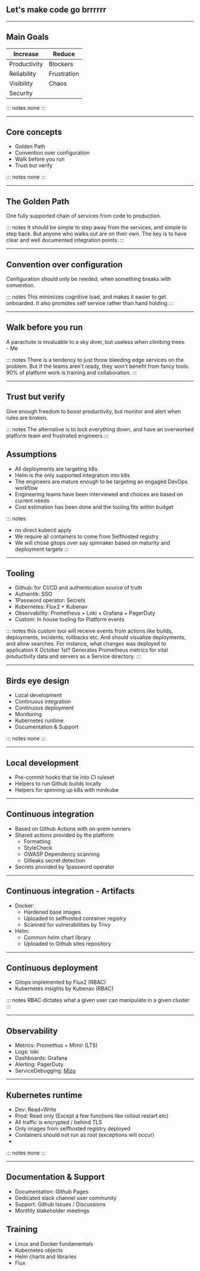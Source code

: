 
## Let's make code go brrrrrr

---

## Main Goals

| Increase       | Reduce               |
| -              | -                    |
| Productivity   | Blockers             |
| Reliability    | Frustration          |
| Visibility     | Chaos                |
| Security       |                      |


::: notes
  none
:::

---

## Core concepts

- Golden Path
- Convention over configuration
- Walk before you run
- Trust but verify

::: notes
  none
:::


---

## The Golden Path

One fully supported chain of services from code to production.

::: notes
It should be simple to step away from the services, and simple to step back.
But anyone who walks out are on their own. The key is to have clear and well
documented integration points.
:::

---

## Convention over configuration

Configuration should only be needed, when something breaks with convention.

::: notes
This minimizes cognitive load, and makes it easier to get onboarded.
It also promotes self service rather than hand holding
:::

---

## Walk before you run

A parachute is invaluable to a sky diver, but useless when climbing trees.
</br>
  \- Me

::: notes
There is a tendency to just throw bleeding edge services on the problem. But if
the teams aren't ready, they won't benefit from fancy tools. 90% of platform
work is training and collaboration.
:::


---

## Trust but verify

Give enough freedom to boost productivity, but monitor and alert when rules are
broken.

::: notes
The alternative is to lock everything down, and have an overworked platform
team and frustrated engineers
:::

## Assumptions

  - All deployments are targeting k8s
  - Helm is the only supported integration into k8s
  - The engineers are mature enough to be targeting an engaged DevOps workflow
  - Engineering teams have been interviewed and choices are based on current needs
  - Cost estimation has been done and the tooling fits within budget

::: notes
 - no direct kubectl apply
 - We require all containers to come from Selfhosted registry
 - We will chose gitops over say spinnaker based on maturity and deployment
 targets
:::

---

## Tooling

  - Github: for CI/CD and authentication source of truth
  - Authentik: SSO
  - 1Password operator: Secrets
  - Kubernetes: Flux2 + Kubenav
  - Observability: Prometheus + Loki + Grafana + PagerDuty
  - Custom: In house tooling for Platform events

::: notes
this custom tool will receive events from actions like builds, deployments,
incidents, rollbacks etc. And should visualize deployments, and allow searches.
For instance, what changes was deployed to application X October 1st?
Generates Prometheus metrics for vital productivity data and servers as a
Service directory.
:::

---

## Birds eye design

- Local development
- Continuous integration
- Continuous deployment
- Monitoring
- Kubernetes runtime
- Documentation & Support

::: notes
none
:::

---

## Local development

- Pre-commit hooks that tie into CI ruleset
- Helpers to run Github builds locally
- Helpers for spinning up k8s with minikube

---

## Continuous integration

- Based on Github Actions with on-prem runners
- Shared actions provided by the platform
  - Formatting
  - StyleCheck
  - OWASP Dependency scanning
  - Gitleaks secret detection
- Secrets provided by 1password operator

---

## Continuous integration - Artifacts
- Docker:
  - Hardened base images
  - Uploaded to selfhosted container registry
  - Scanned for vulnerabilities by Trivy
- Helm:
  - Common helm chart library
  - Uploaded to Github sites repository

---

## Continuous deployment

- Gitops implemented by Flux2 (RBAC)
- Kubernetes insights by Kubenav (RBAC)

::: notes
RBAC dictates what a given user can manipulate in a given cluster
:::

---

## Observability

- Metrics: Promethus + Mimir (LTS)
- Logs: loki
- Dashboards: Grafana
- Alerting: PagerDuty
- ServiceDebugging: [Mizu](https://github.com/up9inc/mizu)

---

## Kubernetes runtime
- Dev: Read+Write
- Prod: Read only (Except a few functions like rollout restart etc)
- All traffic is encrypted / behind TLS
- Only images from selfhosted registry deployed
- Containers should not run as root (exceptions will occur)
-

::: notes
none
:::

---

## Documentation & Support

- Documentation: Github Pages
- Dedicated slack channel user community
- Support: Github Issues / Discussions
- Monthly stakeholder meetings


## Training

- Linux and Docker fundamentals
- Kubernetes objects
- Helm charts and libraries
- Flux
